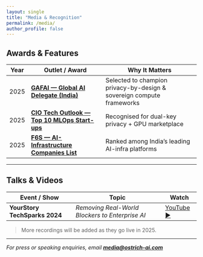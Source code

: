 ```yaml
---
layout: single
title: "Media & Recognition"
permalink: /media/
author_profile: false
---
```


## Awards & Features

| Year | Outlet / Award | Why It Matters |
|------|----------------|----------------|
| 2025 | [**GAFAI — Global AI Delegate (India)**](https://www.linkedin.com/posts/thakkarmihir) | Selected to champion privacy-by-design & sovereign compute frameworks |
| 2025 | [**CIO Tech Outlook — Top 10 MLOps Start-ups**](https://www.ciotechoutlook.com/solutions/mlops-startups/vendor/2025/_ostrich_ai_) | Recognised for dual-key privacy + GPU marketplace |
| 2025 | [**F6S — AI-Infrastructure Companies List**](https://www.f6s.com/companies/ai-infrastructure/india/co) | Ranked among India’s leading AI-infra platforms |

---

## Talks & Videos

| Event / Show | Topic | Watch |
|--------------|-------|-------|
| **YourStory TechSparks 2024** | *Removing Real-World Blockers to Enterprise AI* | [YouTube ▶︎](https://youtu.be/tx1dtAeT4y8) |

> More recordings will be added as they go live in 2025.

---

_For press or speaking enquiries, email **media@ostrich-ai.com**_
